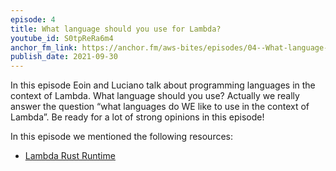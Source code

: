 ```yaml
---
episode: 4
title: What language should you use for Lambda?
youtube_id: S0tpReRa6m4
anchor_fm_link: https://anchor.fm/aws-bites/episodes/04--What-language-should-you-use-for-Lambda-e17nfjk
publish_date: 2021-09-30
---
```


In this episode Eoin and Luciano talk about programming languages in the context of Lambda. What language should you use? Actually we really answer the question “what languages do WE like to use in the context of Lambda”. Be ready for a lot of strong opinions in this episode!

In this episode we mentioned the following resources:
 - [Lambda Rust Runtime](https://github.com/awslabs/aws-lambda-rust-runtime)
 